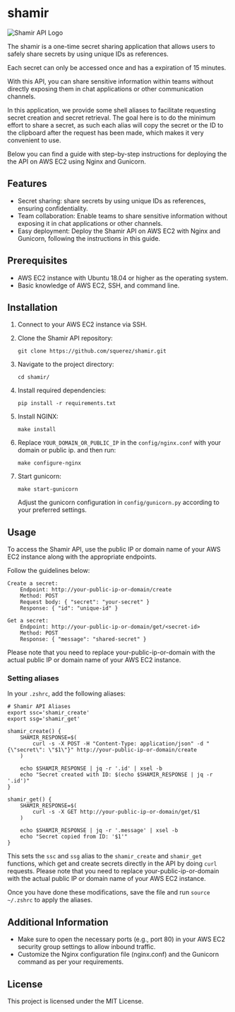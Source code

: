 # shamir

![Shamir API Logo](shamir-api-logo.png)

The shamir is a one-time secret sharing application that allows users to 
safely share secrets by using unique IDs as references. 

Each secret can only be accessed once and has a expiration of 15 minutes.

With this API, you can share sensitive information within teams 
without directly exposing them in chat applications or other communication channels. 

In this application, we provide some shell aliases to facilitate requesting secret creation and 
secret retrieval. The goal here is to do the minimum effort to share a secret, as such each alias 
will copy the secret or the ID to the clipboard after the request has been made, which makes it 
very convenient to use.

Below you can find a guide with step-by-step instructions for deploying the 
the API on AWS EC2 using Nginx and Gunicorn.

## Features

- Secret sharing: share secrets by using unique IDs as references, ensuring confidentiality.
- Team collaboration: Enable teams to share sensitive information without exposing it in chat applications or other channels.
- Easy deployment: Deploy the Shamir API on AWS EC2 with Nginx and Gunicorn, following the instructions in this guide.

## Prerequisites

- AWS EC2 instance with Ubuntu 18.04 or higher as the operating system.
- Basic knowledge of AWS EC2, SSH, and command line.

## Installation

1. Connect to your AWS EC2 instance via SSH.
2. Clone the Shamir API repository:

   ```shell
   git clone https://github.com/squerez/shamir.git
   ```
3. Navigate to the project directory:

   ```shell
   cd shamir/
   ```
4. Install required dependencies:

   ```shell
   pip install -r requirements.txt
   ```
5. Install NGINX:

   ```shell
   make install
   ```
6. Replace `YOUR_DOMAIN_OR_PUBLIC_IP` in the `config/nginx.conf` with your domain or public ip.
   and then run:

   ```shell
   make configure-nginx
   ```
7. Start gunicorn:
   ```shell
   make start-gunicorn
   ```
   Adjust the gunicorn configuration in `config/gunicorn.py` according to your preferred settings.

## Usage 

To access the Shamir API, use the public IP or domain name of your 
AWS EC2 instance along with the appropriate endpoints. 

Follow the guidelines below:

    Create a secret:
        Endpoint: http://your-public-ip-or-domain/create
        Method: POST
        Request body: { "secret": "your-secret" }
        Response: { "id": "unique-id" }

    Get a secret:
        Endpoint: http://your-public-ip-or-domain/get/<secret-id>
        Method: POST
        Response: { "message": "shared-secret" }

Please note that you need to replace your-public-ip-or-domain
with the actual public IP or domain name of your AWS EC2 instance.

### Setting aliases 

In your `.zshrc`, add the following aliases:

```
# Shamir API Aliases
export ssc='shamir_create'
export ssg='shamir_get'

shamir_create() {
    SHAMIR_RESPONSE=$(
        curl -s -X POST -H "Content-Type: application/json" -d "{\"secret\": \"$1\"}" http://your-public-ip-or-domain/create
    )

    echo $SHAMIR_RESPONSE | jq -r '.id' | xsel -b
    echo "Secret created with ID: $(echo $SHAMIR_RESPONSE | jq -r '.id')"
}

shamir_get() {
    SHAMIR_RESPONSE=$(
        curl -s -X GET http://your-public-ip-or-domain/get/$1
    )

    echo $SHAMIR_RESPONSE | jq -r '.message' | xsel -b
    echo "Secret copied from ID: '$1'"
}
```
This sets the `ssc` and `ssg` alias to the `shamir_create` and `shamir_get` functions, which get and create secrets directly in the API by doing `curl` requests.
Please note that you need to replace your-public-ip-or-domain with the actual public IP or domain name of your AWS EC2 instance.

Once you have done these modifications, save the file and run `source ~/.zshrc` to apply the aliases.

## Additional Information

- Make sure to open the necessary ports (e.g., port 80) in your AWS EC2 security group settings to allow inbound traffic.
- Customize the Nginx configuration file (nginx.conf) and the Gunicorn command as per your requirements.
    
## License

This project is licensed under the MIT License.
